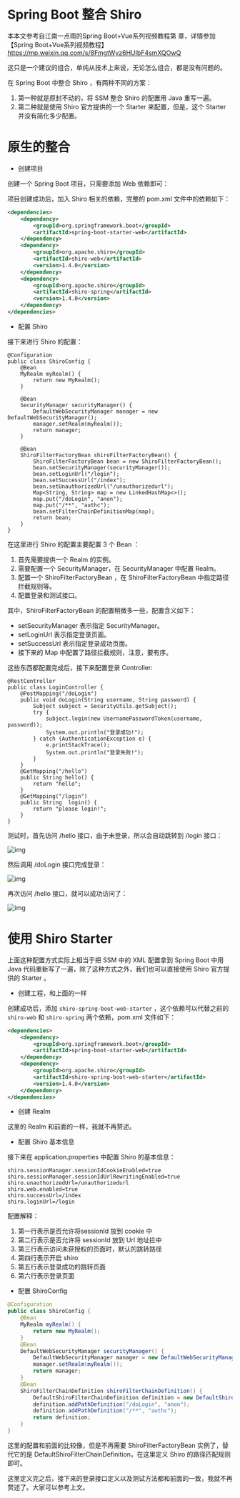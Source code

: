 # **Spring Boot 整合 Shiro**

本本文参考自江南一点雨的Spring Boot+Vue系列视频教程第  章，详情参加【Spring Boot+Vue系列视频教程】https://mp.weixin.qq.com/s/8FmgtWyz6HUIbF4smXQOwQ

这只是一个建议的组合，单纯从技术上来说，无论怎么组合，都是没有问题的。

在 Spring Boot 中整合 Shiro ，有两种不同的方案：

1. 第一种就是原封不动的，将 SSM 整合 Shiro 的配置用 Java 重写一遍。
2. 第二种就是使用 Shiro 官方提供的一个 Starter 来配置，但是，这个 Starter 并没有简化多少配置。

# 原生的整合

- 创建项目

创建一个 Spring Boot 项目，只需要添加 Web 依赖即可：

项目创建成功后，加入 Shiro 相关的依赖，完整的 pom.xml 文件中的依赖如下：

```xml
<dependencies>
    <dependency>
        <groupId>org.springframework.boot</groupId>
        <artifactId>spring-boot-starter-web</artifactId>
    </dependency>
    <dependency>
        <groupId>org.apache.shiro</groupId>
        <artifactId>shiro-web</artifactId>
        <version>1.4.0</version>
    </dependency>
    <dependency>
        <groupId>org.apache.shiro</groupId>
        <artifactId>shiro-spring</artifactId>
        <version>1.4.0</version>
    </dependency>
</dependencies>
```

- 配置 Shiro

接下来进行 Shiro 的配置：

```
@Configuration
public class ShiroConfig {
    @Bean
    MyRealm myRealm() {
        return new MyRealm();
    }
    
    @Bean
    SecurityManager securityManager() {
        DefaultWebSecurityManager manager = new DefaultWebSecurityManager();
        manager.setRealm(myRealm());
        return manager;
    }
    
    @Bean
    ShiroFilterFactoryBean shiroFilterFactoryBean() {
        ShiroFilterFactoryBean bean = new ShiroFilterFactoryBean();
        bean.setSecurityManager(securityManager());
        bean.setLoginUrl("/login");
        bean.setSuccessUrl("/index");
        bean.setUnauthorizedUrl("/unauthorizedurl");
        Map<String, String> map = new LinkedHashMap<>();
        map.put("/doLogin", "anon");
        map.put("/**", "authc");
        bean.setFilterChainDefinitionMap(map);
        return bean;
    }
}
```

在这里进行 Shiro 的配置主要配置 3 个 Bean ：

1. 首先需要提供一个 Realm 的实例。
2. 需要配置一个 SecurityManager，在 SecurityManager 中配置 Realm。
3. 配置一个 ShiroFilterFactoryBean ，在 ShiroFilterFactoryBean 中指定路径拦截规则等。
4. 配置登录和测试接口。

其中，ShiroFilterFactoryBean 的配置稍微多一些，配置含义如下：

- setSecurityManager 表示指定 SecurityManager。
- setLoginUrl 表示指定登录页面。
- setSuccessUrl 表示指定登录成功页面。
- 接下来的 Map 中配置了路径拦截规则，注意，要有序。

这些东西都配置完成后，接下来配置登录 Controller:

```
@RestController
public class LoginController {
    @PostMapping("/doLogin")
    public void doLogin(String username, String password) {
        Subject subject = SecurityUtils.getSubject();
        try {
            subject.login(new UsernamePasswordToken(username, password));
            System.out.println("登录成功!");
        } catch (AuthenticationException e) {
            e.printStackTrace();
            System.out.println("登录失败!");
        }
    }
    @GetMapping("/hello")
    public String hello() {
        return "hello";
    }
    @GetMapping("/login")
    public String  login() {
        return "please login!";
    }
}
```

测试时，首先访问 /hello 接口，由于未登录，所以会自动跳转到 /login 接口：

![img](http://www.javaboy.org/images/boot/8-2.png)

然后调用 /doLogin 接口完成登录：

![img](http://www.javaboy.org/images/boot/8-3.png)

再次访问 /hello 接口，就可以成功访问了：

![img](http://www.javaboy.org/images/boot/8-4.png)

# 使用 Shiro Starter

上面这种配置方式实际上相当于把 SSM 中的 XML 配置拿到 Spring Boot 中用 Java 代码重新写了一遍，除了这种方式之外，我们也可以直接使用 Shiro 官方提供的 Starter 。

- 创建工程，和上面的一样

创建成功后，添加 `shiro-spring-boot-web-starter` ，这个依赖可以代替之前的 `shiro-web` 和 `shiro-spring` 两个依赖，pom.xml 文件如下：

```xml
<dependencies>
    <dependency>
        <groupId>org.springframework.boot</groupId>
        <artifactId>spring-boot-starter-web</artifactId>
    </dependency>
    <dependency>
        <groupId>org.apache.shiro</groupId>
        <artifactId>shiro-spring-boot-web-starter</artifactId>
        <version>1.4.0</version>
    </dependency>
</dependencies>
```

- 创建 Realm

这里的 Realm 和前面的一样，我就不再赘述。

- 配置 Shiro 基本信息

接下来在 application.properties 中配置 Shiro 的基本信息：

```properties
shiro.sessionManager.sessionIdCookieEnabled=true
shiro.sessionManager.sessionIdUrlRewritingEnabled=true
shiro.unauthorizedUrl=/unauthorizedurl
shiro.web.enabled=true
shiro.successUrl=/index
shiro.loginUrl=/login
```

配置解释：

1. 第一行表示是否允许将sessionId 放到 cookie 中
2. 第二行表示是否允许将 sessionId 放到 Url 地址拦中
3. 第三行表示访问未获授权的页面时，默认的跳转路径
4. 第四行表示开启 shiro
5. 第五行表示登录成功的跳转页面
6. 第六行表示登录页面

- 配置 ShiroConfig

```java
@Configuration
public class ShiroConfig {
    @Bean
    MyRealm myRealm() {
        return new MyRealm();
    }
    @Bean
    DefaultWebSecurityManager securityManager() {
        DefaultWebSecurityManager manager = new DefaultWebSecurityManager();
        manager.setRealm(myRealm());
        return manager;
    }
    @Bean
    ShiroFilterChainDefinition shiroFilterChainDefinition() {
        DefaultShiroFilterChainDefinition definition = new DefaultShiroFilterChainDefinition();
        definition.addPathDefinition("/doLogin", "anon");
        definition.addPathDefinition("/**", "authc");
        return definition;
    }
}
```

这里的配置和前面的比较像，但是不再需要 ShiroFilterFactoryBean 实例了，替代它的是 DefaultShiroFilterChainDefinition，在这里定义 Shiro 的路径匹配规则即可。

这里定义完之后，接下来的登录接口定义以及测试方法都和前面的一致，我就不再赘述了。大家可以参考上文。